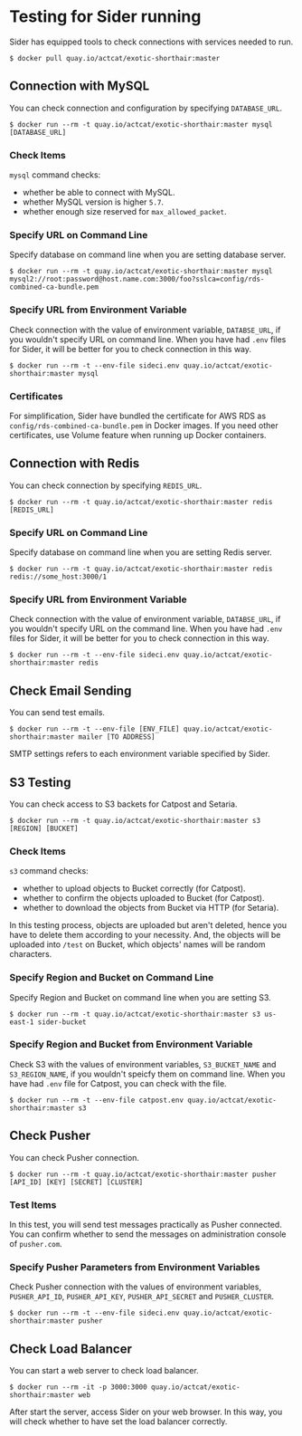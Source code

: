 # Testing for Sider running

Sider has equipped tools to check connections with services needed to run.

```
$ docker pull quay.io/actcat/exotic-shorthair:master
```

## Connection with MySQL
You can check connection and configuration by specifying `DATABASE_URL`.

```
$ docker run --rm -t quay.io/actcat/exotic-shorthair:master mysql [DATABASE_URL]
```

### Check Items
`mysql` command checks:

* whether be able to connect with MySQL.
* whether MySQL version is higher `5.7`.
* whether enough size reserved for `max_allowed_packet`.

### Specify URL on Command Line
Specify database on command line when you are setting database server.

```
$ docker run --rm -t quay.io/actcat/exotic-shorthair:master mysql mysql2://root:password@host.name.com:3000/foo?sslca=config/rds-combined-ca-bundle.pem
```

### Specify URL from Environment Variable
Check connection with the value of environment variable, `DATABSE_URL`, if you wouldn't specify URL on command line. When you have had `.env` files for Sider, it will be better for you to check connection in this way.

```
$ docker run --rm -t --env-file sideci.env quay.io/actcat/exotic-shorthair:master mysql
```

### Certificates
For simplification, Sider have bundled the certificate for AWS RDS as `config/rds-combined-ca-bundle.pem` in Docker images. If you need other certificates, use Volume feature when running up Docker containers.

## Connection with Redis
You can check connection by specifying `REDIS_URL`.

```
$ docker run --rm -t quay.io/actcat/exotic-shorthair:master redis [REDIS_URL]
```

### Specify URL on Command Line
Specify database on command line when you are setting Redis server.

```
$ docker run --rm -t quay.io/actcat/exotic-shorthair:master redis redis://some_host:3000/1
```

### Specify URL from Environment Variable
Check connection with the value of environment variable, `DATABSE_URL`, if you wouldn't specify URL on the command line. When you have had `.env` files for Sider, it will be better for you to check connection in this way.

```
$ docker run --rm -t --env-file sideci.env quay.io/actcat/exotic-shorthair:master redis
```

## Check Email Sending
You can send test emails.

```
$ docker run --rm -t --env-file [ENV_FILE] quay.io/actcat/exotic-shorthair:master mailer [TO ADDRESS]
```

SMTP settings refers to each environment variable specified by Sider.

## S3 Testing
You can check access to S3 backets for Catpost and Setaria.

```
$ docker run --rm -t quay.io/actcat/exotic-shorthair:master s3 [REGION] [BUCKET]
```

### Check Items
`s3` command checks:

* whether to upload objects to Bucket correctly (for Catpost).
* whether to confirm the objects uploaded to Bucket (for Catpost).
* whether to download the objects from Bucket via HTTP (for Setaria).

In this testing process, objects are uploaded but aren't deleted, hence you have to delete them according to your necessity. And, the objects will be uploaded into `/test` on Bucket, which objects' names will be random characters.

### Specify Region and Bucket on Command Line
Specify Region and Bucket on command line when you are setting S3.

```
$ docker run --rm -t quay.io/actcat/exotic-shorthair:master s3 us-east-1 sider-bucket
```

### Specify Region and Bucket from Environment Variable
Check S3 with the values of environment variables, `S3_BUCKET_NAME` and `S3_REGION_NAME`, if you wouldn't speicfy them on command line. When you have had `.env` file for Catpost, you can check with the file.

```
$ docker run --rm -t --env-file catpost.env quay.io/actcat/exotic-shorthair:master s3
```

## Check Pusher
You can check Pusher connection.

```
$ docker run --rm -t quay.io/actcat/exotic-shorthair:master pusher [API_ID] [KEY] [SECRET] [CLUSTER]
```

### Test Items
In this test, you will send test messages practically as Pusher connected. You can confirm whether to send the messages on administration console of `pusher.com`.

### Specify Pusher Parameters from Environment Variables
Check Pusher connection with the values of environment variables, `PUSHER_API_ID`, `PUSHER_API_KEY`, `PUSHER_API_SECRET` and `PUSHER_CLUSTER`.

```
$ docker run --rm -t --env-file sideci.env quay.io/actcat/exotic-shorthair:master pusher
```

## Check Load Balancer
You can start a web server to check load balancer.

```
$ docker run --rm -it -p 3000:3000 quay.io/actcat/exotic-shorthair:master web
```

After start the server, access Sider on your web browser. In this way, you will check whether to have set the load balancer correctly.
